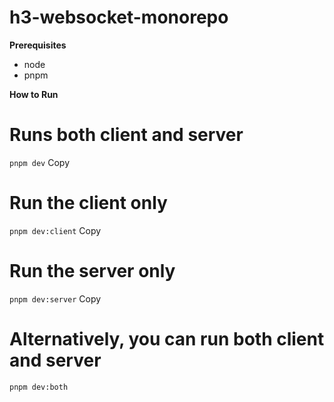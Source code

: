 # h3-websocket-monorepo

**Prerequisites**

- node
- pnpm

**How to Run**

# Runs both client and server
`pnpm dev`
Copy
# Run the client only
`pnpm dev:client`
Copy
# Run the server only
`pnpm dev:server`
Copy
# Alternatively, you can run both client and server
`pnpm dev:both`